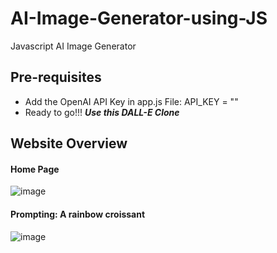 # AI-Image-Generator-using-JS
Javascript AI Image Generator

## Pre-requisites
- Add the OpenAI API Key in app.js File: API_KEY = ""
- Ready to go!!! _**Use this DALL-E Clone**_

## Website Overview
#### Home Page
![image](https://github.com/Kowshik-407/AI-Image-Generator-using-JS/assets/66817358/544af6ee-bc99-40d5-9112-191312046517)

#### Prompting: A rainbow croissant
![image](https://github.com/Kowshik-407/AI-Image-Generator-using-JS/assets/66817358/f6a1d23f-7bcb-4072-98e7-58400a74a163)
